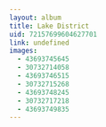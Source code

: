 ```yaml
---
layout: album
title: Lake District
uid: 72157699604627701
link: undefined
images:
  - 43693745645
  - 30732714058
  - 43693746515
  - 30732715268
  - 43693748245
  - 30732717218
  - 43693749835
---
```


